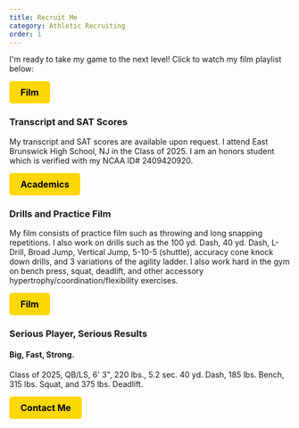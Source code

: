```yaml
---
title: Recruit Me
category: Athletic Recruiting
order: 1
---
```


I'm ready to take my game to the next level! Click to watch my film playlist below:

<a href="/recruiting/film/" style="display:inline-block; padding:10px 20px; background-color:#FDD700; color:black; text-align:center; border-radius:5px; text-decoration:none; font-size:16px; font-weight:bold;">Film</a>
<br>

### Transcript and SAT Scores

My transcript and SAT scores are available upon request. I attend East Brunswick High School, NJ in the Class of 2025. I am an honors student which is verified with my NCAA ID# 2409420920.

<a href="/recruiting/academics/" style="display:inline-block; padding:10px 20px; background-color:#FDD700; color:black; text-align:center; border-radius:5px; text-decoration:none; font-size:16px; font-weight:bold;">Academics</a>
<br>

### Drills and Practice Film

My film consists of practice film such as throwing and long snapping repetitions. I also work on drills such as the 100 yd. Dash, 40 yd. Dash, L-Drill, Broad Jump, Vertical Jump, 5-10-5 (shuttle), accuracy cone knock down drills, and 3 variations of the agility ladder. I also work hard in the gym on bench press, squat, deadlift, and other accessory hypertrophy/coordination/flexibility exercises.

<a href="/recruiting/film/" style="display:inline-block; padding:10px 20px; background-color:#FDD700; color:black; text-align:center; border-radius:5px; text-decoration:none; font-size:16px; font-weight:bold;">Film</a>
<br>

### Serious Player, Serious Results
#### Big, Fast, Strong.
Class of 2025, QB/LS, 6' 3", 220 lbs., 5.2 sec. 40 yd. Dash, 185 lbs. Bench, 315 lbs. Squat, and 375 lbs. Deadlift.

<a href="/about/contact-me/" style="display:inline-block; padding:10px 20px; background-color:#FDD700; color:black; text-align:center; border-radius:5px; text-decoration:none; font-size:16px; font-weight:bold;">Contact Me</a>
<br>
